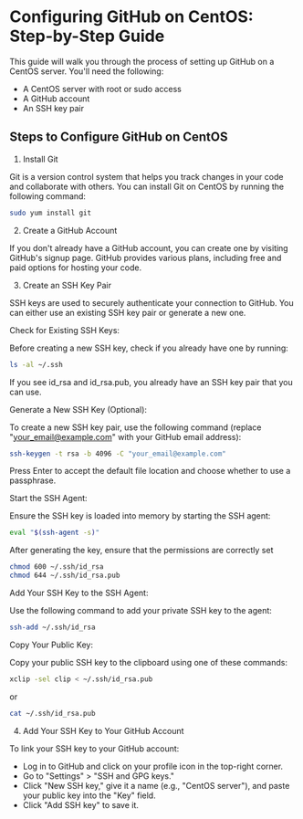 # Configuring GitHub on CentOS: Step-by-Step Guide

This guide will walk you through the process of setting up GitHub on a CentOS server. You'll need the following:

- A CentOS server with root or sudo access
- A GitHub account
- An SSH key pair

## Steps to Configure GitHub on CentOS

1. Install Git

Git is a version control system that helps you track changes in your code and collaborate with others. You can install Git on CentOS by running the following command:

```bash
sudo yum install git
```

2. Create a GitHub Account

If you don't already have a GitHub account, you can create one by visiting GitHub's signup page. GitHub provides various plans, including free and paid options for hosting your code.

3. Create an SSH Key Pair

SSH keys are used to securely authenticate your connection to GitHub. You can either use an existing SSH key pair or generate a new one.

Check for Existing SSH Keys:

Before creating a new SSH key, check if you already have one by running:

```sh
ls -al ~/.ssh
```

If you see id_rsa and id_rsa.pub, you already have an SSH key pair that you can use.

Generate a New SSH Key (Optional):

To create a new SSH key pair, use the following command (replace "your_email@example.com" with your GitHub email address):

```sh
ssh-keygen -t rsa -b 4096 -C "your_email@example.com"
```

Press Enter to accept the default file location and choose whether to use a passphrase.

Start the SSH Agent:

Ensure the SSH key is loaded into memory by starting the SSH agent:

```sh
eval "$(ssh-agent -s)"
```

After generating the key, ensure that the permissions are correctly set

```sh
chmod 600 ~/.ssh/id_rsa
chmod 644 ~/.ssh/id_rsa.pub
```

Add Your SSH Key to the SSH Agent:

Use the following command to add your private SSH key to the agent:

```sh
ssh-add ~/.ssh/id_rsa
```

Copy Your Public Key:

Copy your public SSH key to the clipboard using one of these commands:

```sh
xclip -sel clip < ~/.ssh/id_rsa.pub
```

or

```sh
cat ~/.ssh/id_rsa.pub
```

4. Add Your SSH Key to Your GitHub Account

To link your SSH key to your GitHub account:

- Log in to GitHub and click on your profile icon in the top-right corner.
- Go to "Settings" > "SSH and GPG keys."
- Click "New SSH key," give it a name (e.g., "CentOS server"), and paste your public key into the "Key" field.
- Click "Add SSH key" to save it.
